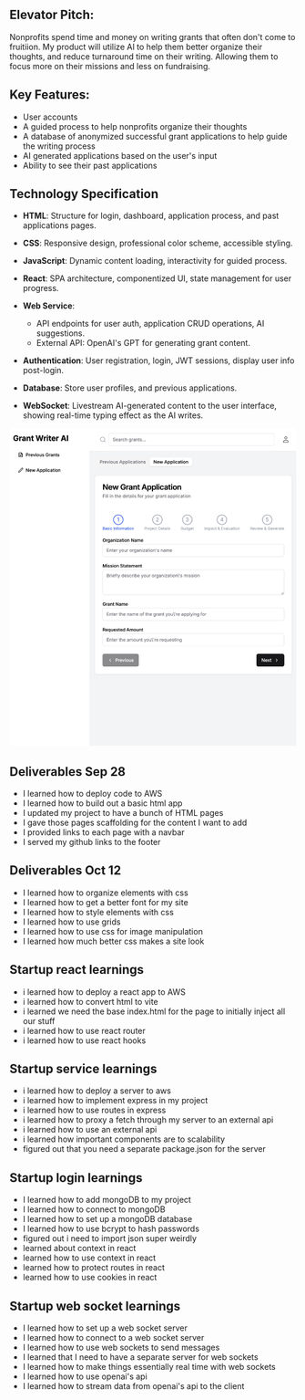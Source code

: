 ## Elevator Pitch:
Nonprofits spend time and money on writing grants that often don't come to fruitiion.
My product will utilize AI to help them better organize their thoughts, and reduce turnaround time on their writing. Allowing them to focus more on their missions and less on fundraising.

## Key Features:
- User accounts
- A guided process to help nonprofits organize their thoughts
- A database of anonymized successful grant applications to help guide the writing process
- AI generated applications based on the user's input
- Ability to see their past applications
## Technology Specification

- **HTML**: Structure for login, dashboard, application process, and past applications pages.

- **CSS**: Responsive design, professional color scheme, accessible styling.

- **JavaScript**: Dynamic content loading, interactivity for guided process.

- **React**: SPA architecture, componentized UI, state management for user progress.

- **Web Service**:
    - API endpoints for user auth, application CRUD operations, AI suggestions.
    - External API: OpenAI's GPT for generating grant content.

- **Authentication**: User registration, login, JWT sessions, display user info post-login.

- **Database**: Store user profiles, and previous applications.

- **WebSocket**: Livestream AI-generated content to the user interface, showing real-time typing effect as the AI writes.

![rough outline of site design](public/draft_of_site.png)

## Deliverables Sep 28
- I learned how to deploy code to AWS
- I learned how to build out a basic html app
- I updated my project to have a bunch of HTML pages
- I gave those pages scaffolding for the content I want to add
- I provided links to each page with a navbar
- I served my github links to the footer


## Deliverables Oct 12
- I learned how to organize elements with css
- I learned how to get a better font for my site
- I learned how to style elements with css
- I learned how to use grids
- I learned how to use css for image manipulation
- I learned how much better css makes a site look

## Startup react learnings
- i learned how to deploy a react app to AWS
- i learned how to convert html to vite
- i learned we need the base index.html for the page to initially inject all our stuff
- i learned how to use react router
- i learned how to use react hooks

## Startup service learnings
- i learned how to deploy a server to aws
- i learned how to implement express in my project
- i learned how to use routes in express
- i learned how to proxy a fetch through my server to an external api
- i learned how to use an external api
- i learned how important components are to scalability
- figured out that you need a separate package.json for the server

## Startup login learnings
- I learned how to add mongoDB to my project
- I learned how to connect to mongoDB
- I learned how to set up a mongoDB database
- I learned how to use bcrypt to hash passwords
- figured out i need to import json super weirdly
- learned about context in react
- learned how to use context in react
- learned how to protect routes in react
- learned how to use cookies in react

## Startup web socket learnings
- I learned how to set up a web socket server
- I learned how to connect to a web socket server
- I learned how to use web sockets to send messages
- I learned that I need to have a separate server for web sockets
- I learned how to make things essentially real time with web sockets
- I learned how to use openai's api
- I learned how to stream data from openai's api to the client